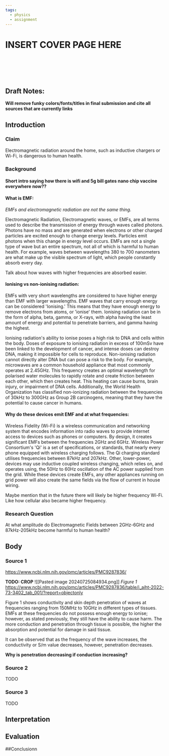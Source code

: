 ```yaml
---
tags:
  - physics
  - assignment
---
```

# INSERT COVER PAGE HERE

<br/> <br/> <br/> <br/>

## **Draft Notes:**

**Will remove funky colors/fonts/titles in final submission and cite all sources that are currently links**

## Introduction

### Claim

Electromagnetic radiation around the home, such as inductive chargers or Wi-Fi, is dangerous to human health.

### Background

#### Short intro saying how there is wifi and 5g bill gates nano chip vaccine everywhere now??

#### What is EMF:

_EMFs and electromagnetic radiation are not the same thing._

Electromagnetic Radiation, Electromagnetic waves, or EMFs, are all terms used to describe the transmission of energy through waves called photons. Photons have no mass and are generated when electrons or other charged particles are excited enough to change energy levels. Particles emit photons when this change in energy level occurs. EMFs are not a single type of wave but an entire spectrum, not all of which is harmful to human health. For example, waves between wavelengths 380 to 700 nanometers are what make up the visible spectrum of light, which people constantly absorb every day.

Talk about how waves with higher frequencies are absorbed easier.

#### Ionising vs non-ionising radiation:

EMFs with very short wavelengths are considered to have higher energy than EMF with larger wavelengths. EMF waves that carry enough energy can be considered 'Ionising.' This means that they have enough energy to remove electrons from atoms, or 'ionise' them. Ionising radiation can be in the form of alpha, beta, gamma, or X-rays, with alpha having the least amount of energy and potential to penetrate barriers, and gamma having the highest.

Ionising radiation's ability to ionise poses a high risk to DNA and cells within the body. Doses of exposure to ionising radiation in excess of 100mSv have been linked to the development of cancer, and intense doses can destroy DNA, making it impossible for cells to reproduce. Non-ionising radiation cannot directly alter DNA but can pose a risk to the body. For example, microwaves are a common household appliance that most commonly operates at 2.45GHz. This frequency creates an optimal wavelength for polarised water molecules to rapidly rotate and create friction between each other, which then creates heat. This heating can cause burns, brain injury, or impairment of DNA cells. Additionally, the World Health Organization has classified non-ionizing radiation between the frequencies of 30kHz to 300GHz as Group 2B carcinogens, meaning that they have the potential to cause cancer in humans.

#### Why do these devices emit EMF and at what frequencies:

Wireless Fidelity (Wi-Fi) is a wireless communication and networking system that encodes information into radio waves to provide internet access to devices such as phones or computers. By design, it creates significant EMFs between the frequencies 2GHz and 6GHz. Wireless Power Consortium's 'Qi' is a set of specifications, or standards, that nearly every phone equipped with wireless charging follows. The Qi charging standard utilises frequencies between 87kHz and 207kHz. Other, lower-power, devices may use inductive coupled wireless changing, which relies on, and operates using, the 50Hz to 60Hz oscillation of the AC power supplied from the grid. While these devices create EMFs, any other appliances running on grid power will also create the same fields via the flow of current in house wiring.

Maybe mention that in the future there will likely be higher frequency Wi-Fi. Like how cellular also became higher frequency.

### Research Question

At what amplitude do Electromagnetic Fields between 2GHz-6GHz and 87kHz-205kHz become harmful to human health?

## Body

### Source 1

https://www.ncbi.nlm.nih.gov/pmc/articles/PMC9287836/

**TODO: CROP**
![[Pasted image 20240725084934.png]]
*Figure 1*
https://www.ncbi.nlm.nih.gov/pmc/articles/PMC9287836/table/j_aiht-2022-73-3402_tab_001/?report=objectonly


Figure 1 shows conductivity and skin depth penetration of waves at frequencies ranging from 150MHz to 10GHz in different types of tissues. EMFs at these frequencies do not possess enough energy to ionise; however, as stated previously, they still have the ability to cause harm. The more conduction and penetration through tissue is possible, the higher the absorption and potential for damage in said tissue.

It can be observed that as the frequency of the wave increases, the conductivity or S/m value decreases, however, penetration decreases.

**Why is penetration decreasing if conduction increasing?**


### Source 2

TODO

### Source 3

TODO


## Interpretation

## Evaluation

##Conclusionn